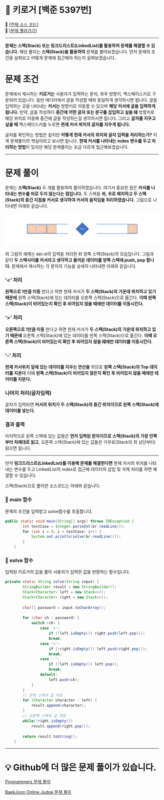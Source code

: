 # :page_facing_up: 키로거 [백준 5397번]

:link: [[전체 소스 코드]](https://github.com/seungrokoh/Beakjoon_OnlineJudge/blob/master/%235397/5397.java)  
:link: [[문제 풀러가기]](https://www.acmicpc.net/problem/5397)
***

__문제는 스택(Stack) 또는 링크드리스트(LinkedList)를 활용하여 문제를 해결할 수 있습니다.__ 해당 풀이는 **스택(Stack)을 활용하여** 문제를 풀어보겠습니다. 먼저 문제의 조건을 살펴보고 어떻게 문제에 접근해야 하는지 살펴보겠습니다.

# 문제 조건
문제에서 제시하는 **키로거는** 사용자가 입력하는 문자, 좌우 방향키, 백스페이스키로 구분되어 있습니다. 일반 에디터에서 글을 작성할 때와 동일하게 생각하시면 됩니다. 글을 입력하는 곳을 나타내는 **커서는** 방향키로 이동할 수 있으며 **해당 커서에 글을 입력하게 됩니다.** 만약, 글을 작성하다 **중간에 어떤 글자 또는 문구를 삽입하고 싶을 떄** 방향키로 해당 위치로 이동해 중간에 글을 작성하는걸 생각하시면 됩니다. 그리고 **글자를 지우고 싶을 때** 백스페이스키를 누르면 **현재 커서 위치의 글자를 지우게 됩니다.**

글자를 확인하는 방법은 쉽지만 **어떻게 현재 커서의 위치와 글자 입력을 처리하는가?** 이게 문제풀이의 핵심이라고 보시면 됩니다. **현재 커서를 나타내는 index 변수를 두고 처리하는 방법**이 있지만 해당 문제풀이는 조금 다르게 접근해보겠습니다.
***
# 문제 풀이
문제는 **스택(Stack)** 두 개를 활용하여 풀이하였습니다. 여기서 중요한 점은 **커서를 나타내는 변수를 따로 두지 않는다는 점입니다.** 두 스택을 **좌, 우로 배치하고 두 스택(Stack)의 중간 지점을 커서로 생각하여 커서의 움직임을 처리하였습니다.** 그림으로 나타내면 아래와 같습니다.

![Stack](./images/image01.PNG)

위 그림의 예제는 `ABC<D`의 입력을 처리한 뒤 양쪽 스택(Stack)의 모습입니다. 그림과 같이 **두 스택사이를 커서라고 생각하고 들어온 데이터를 양쪽 스택에 push, pop 합니다.** 문제에서 제시하는 각 문자의 기능을 상세히 나타내면 아래와 같습니다.

### '<' 처리
**왼쪽으로 1만큼 이동** 한다고 하면 현재 커서가 **두 스택(Stack)의 가운데 위치하고 있기 때문에** 왼쪽 스택(Stack)에 있는 데이터를 오른쪽 스택(Stack)으로 옮긴다. **이때 왼쪽 스택(Stack)이 비어있는지 확인 후 비어있지 않을 때에만 데이터를 이동시킨다.**

### '>' 처리
**오른쪽으로 1만큼 이동** 한다고 하면 현재 커서가 **두 스택(Stack)의 가운데 위치하고 있기 때문에** 오른쪽 스택(Stack)에 있는 데이터를 왼쪽 스택(Stack)으로 옮긴다. **이때 오른쪽 스택(Stack)이 비어있는지 확인 후 비어있지 않을 떄에만 데이터를 이동시킨다.**

### '-' 처리
**현재 커서위치 앞에 있는 데이터를 지우는 연산을** 하므로 **왼쪽 스택(Stack)의 Top 데이터를 지운다** 이떄 **왼쪽 스택(Stack)이 비어있지 않은지 확인 후 비어있지 않을 때에만 데이터를 지운다.**

### 나머지 처리(글자입력)
글자가 입력되면 **커서의 위치가 두 스택(Stack)의 중간 위치이므로 왼쪽 스택(Stack)에 데이터를 넣는다.**

### 결과 출력
마지막으로 왼쪽 스택에 있는 값들은 **먼저 입력된 문자이므로 스택(Stack)의 가장 안쪽부터 차례대로 읽고**, 오른쪽 스택(Stack)에 있는 값들은 거꾸로(Stack의 최 상단부터) 읽으면 됩니다.

***
만약 **링크드리스트(LinkedList)를 이용해 문제를 해결한다면** 현재 커서의 위치를 나타내는 변수를 두고 LinkedList의 index로 접근해 데이터의 삽입 및 삭제 처리를 하면 해결할 수 있습니다.

스택(Stack)으로 풀이한 소스코드는 아래와 같습니다.


### __:seedling: main 함수__
문제의 조건을 입력받고 solve함수를 호출합니다.
```java
public static void main(String[] args) throws IOException {
        int testCase = Integer.parseInt(br.readLine());
        for (int i = 0; i < testCase; i++) {
            System.out.println(solve(br.readLine()));
        }
    }
```
### __:seedling: solve 함수__
입력된 키로거의 값을 풀어 사용자가 입력한 값을 반환하는 함수입니다.
```java
private static String solve(String input) {
        StringBuilder result = new StringBuilder();
        Stack<Character> left = new Stack<>();
        Stack<Character> right = new Stack<>();

        char[] password = input.toCharArray();

        for (char ch : password) {
            switch (ch) {
                case '<':
                    if (!left.isEmpty()) right.push(left.pop());
                    break;
                case '>':
                    if (!right.isEmpty()) left.push(right.pop());
                    break;
                case '-':
                    if (!left.isEmpty()) left.pop();
                    break;
                default:
                    left.push(ch);
            }
        }
        // 왼쪽 스택의 값 저장
        for (Character character : left) {
            result.append(character);
        }
        // 오른쪽 스택의 값 저장
        while(!right.isEmpty())
            result.append(right.pop());

        return result.toString();
    }
```

***
# __:bulb: Github에 더 많은 문제 풀이가 있습니다.__
[Programmers 문제 풀이 ](https://github.com/seungrokoh/TIL/Algorithm)

[BaekJoon Online Judge 문제 풀이](https://github.com/seungrokoh/Beakjoon_OnlineJudge)
